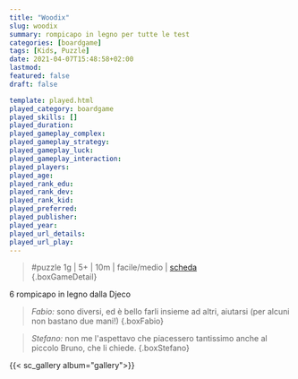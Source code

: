 ```yaml
---
title: "Woodix"
slug: woodix
summary: rompicapo in legno per tutte le test
categories: [boardgame]
tags: [Kids, Puzzle]
date: 2021-04-07T15:48:58+02:00
lastmod: 
featured: false
draft: false

template: played.html
played_category: boardgame
played_skills: []
played_duration: 
played_gameplay_complex: 
played_gameplay_strategy: 
played_gameplay_luck: 
played_gameplay_interaction: 
played_players: 
played_age: 
played_rank_edu: 
played_rank_dev: 
played_rank_kid: 
played_preferred: 
played_publisher: 
played_year: 
played_url_details: 
played_url_play: 
---
```


> #puzzle
> 1g | 5+ | 10m | facile/medio | [scheda]()  
{.boxGameDetail}

6 rompicapo in legno dalla Djeco

> *Fabio:* sono diversi, ed è bello farli insieme ad altri, aiutarsi (per alcuni non bastano due mani!)
{.boxFabio}

> *Stefano:* non me l'aspettavo che piacessero tantissimo anche al piccolo Bruno, che li chiede.
{.boxStefano}

{{< sc_gallery album="gallery">}}
